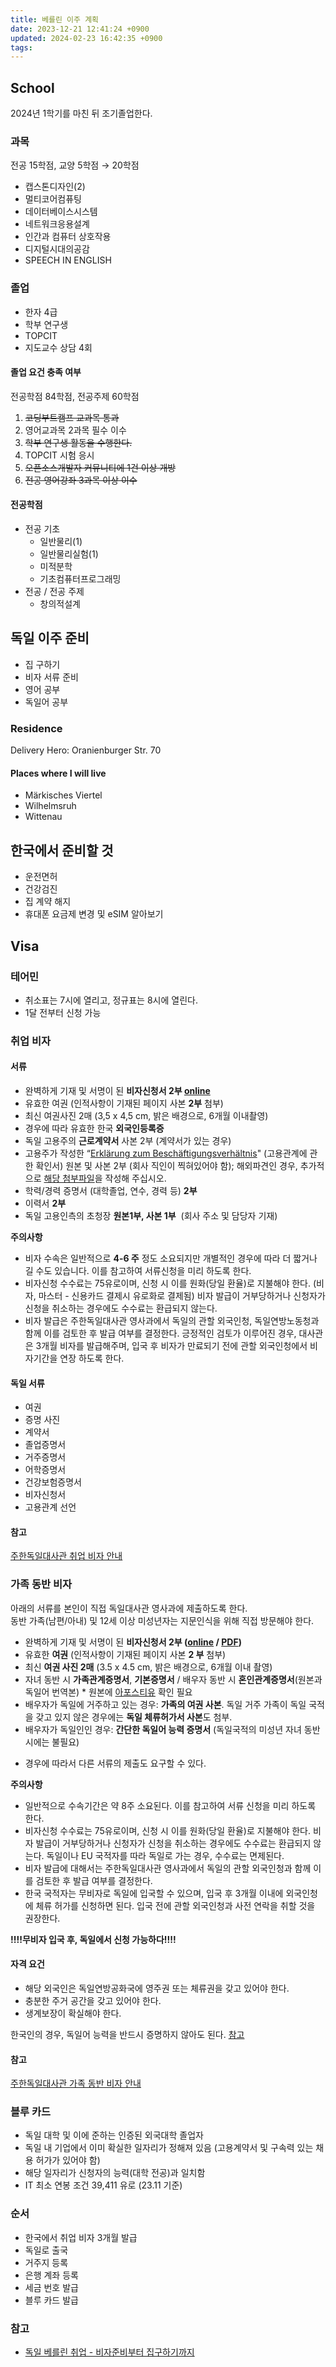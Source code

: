 ```yaml
---
title: 베를린 이주 계획
date: 2023-12-21 12:41:24 +0900
updated: 2024-02-23 16:42:35 +0900
tags: 
---
```


## School

2024년 1학기를 마친 뒤 조기졸업한다.

### 과목

전공 15학점, 교양 5학점 → 20학점

- 캡스톤디자인(2)
- 멀티코어컴퓨팅
- 데이터베이스시스템
- 네트워크응용설계
- 인간과 컴퓨터 상호작용
- 디지털시대의공감
- SPEECH IN ENGLISH

### 졸업

- 한자 4급
- 학부 연구생
- TOPCIT 
- 지도교수 상담 4회

#### 졸업 요건 충족 여부

전공학점 84학점, 전공주제 60학점

1. ~~코딩부트캠프 교과목 통과~~
2. 영어교과목 2과목 필수 이수
3. ~~학부 연구생 활동을 수행한다.~~
4. TOPCIT 시험 응시
5. ~~오픈소스개발자 커뮤니티에 1건 이상 개방~~
6. ~~전공 영어강좌 3과목 이상 이수~~

#### 전공학점

- 전공 기초
	- 일반물리(1)
	- 일반물리실험(1)
	- 미적분학
	- 기초컴퓨터프로그래밍
- 전공 / 전공 주제
	- 창의적설계

## 독일 이주 준비

- 집 구하기
- 비자 서류 준비
- 영어 공부
- 독일어 공부

### Residence

Delivery Hero: Oranienburger Str. 70

#### Places where I will live

- Märkisches Viertel
- Wilhelmsruh
- Wittenau

## 한국에서 준비할 것

- 운전면허
- 건강검진
- 집 계약 해지
- 휴대폰 요금제 변경 및 eSIM 알아보기

## Visa

### 테어민

- 취소표는 7시에 열리고, 정규표는 8시에 열린다. 
- 1달 전부터 신청 가능

### 취업 비자

#### 서류

- 완벽하게 기재 및 서명이 된 **비자신청서 2부 [online](http://videx-national.diplo.de/videx/visum-erfassung/#/videx-langfristiger-aufenthalt)**
- 유효한 여권 (인적사항이 기재된 페이지 사본 **2부** 첨부)
- 최신 여권사진 2매 (3,5 x 4,5 cm, 밝은 배경으로, 6개월 이내촬영)
- 경우에 따라 유효한 한국 **외국인등록증**
- 독일 고용주의 **근로계약서** 사본 2부 (계약서가 있는 경우)
- 고용주가 작성한 “[Erklärung zum Beschäftigungsverhältnis](https://seoul.diplo.de/blob/2455342/b708bfc238eb07c230d2c3e73fd24784/erklaerung-zum-beschaeftigungsverhaeltnis-data.pdf "Erklärung zum Beschäftigungsverhältnis")" (고용관계에 관한 확인서) 원본 및 사본 2부 (회사 직인이 찍혀있어야 함); 해외파견인 경우, 추가적으로 [해당 첨부파일](https://seoul.diplo.de/blob/2455344/cb6c1483bf3e4447565ed838ae896faa/feg-ah-anlage-10-data.pdf "FEG AH Anlage 10")을 작성해 주십시오.
- 학력/경력 증명서 (대학졸업, 연수, 경력 등) **2부**
- 이력서 **2부**
- 독일 고용인측의 초청장 **원본1부, 사본 1부**  (회사 주소 및 담당자 기재)

**주의사항**  

- 비자 수속은 일반적으로 **4-6 주** 정도 소요되지만 개별적인 경우에 따라 더 짧거나 길 수도 있습니다. 이를 참고하여 서류신청을 미리 하도록 한다.  
- 비자신청 수수료는 75유로이며, 신청 시 이를 원화(당일 환율)로 지불해야 한다. (비자, 마스터 - 신용카드 결제시 유로화로 결제됨)  비자 발급이 거부당하거나 신청자가 신청을 취소하는 경우에도 수수료는 환급되지 않는다.  
- 비자 발급은 주한독일대사관 영사과에서 독일의 관할 외국인청, 독일연방노동청과 함께 이를 검토한 후 발급 여부를 결정한다. 긍정적인 검토가 이루어진 경우, 대사관은 3개월 비자를 발급해주며, 입국 후 비자가 만료되기 전에 관할 외국인청에서 비자기간을 연장 하도록 한다.

#### 독일 서류

- 여권
- 증명 사진
- 계약서
- 졸업증명서
- 거주증명서
- 어학증명서
- 건강보험증명서
- 비자신청서
- 고용관계 선언

#### 참고

[주한독일대사관 취업 비자 안내](https://seoul.diplo.de/kr-ko/service/visa-einreise/-/1890394)

### 가족 동반 비자

아래의 서류를 본인이 직접 독일대사관 영사과에 제출하도록 한다.  
동반 가족(남편/아내) 및 12세 이상 미성년자는 지문인식을 위해 직접 방문해야 한다.  

- 완벽하게 기재 및 서명이 된 **비자신청서 2부 ([online](https://videx-national.diplo.de/videx/visum-erfassung/#/videx-langfristiger-aufenthalt "VIDEX nationales Visum") / [PDF](https://seoul.diplo.de/blob/1762268/f9342033f2933dc05da54151efe283db/visa-antrafgsformular-ko-data.pdf "비자신청양식(다운로드)"))**
- 유효한 **여권** (인적사항이 기재된 페이지 사본 **2 부** 첨부)
- 최신 **여권 사진 2매** (3.5 x 4.5 cm, 밝은 배경으로, 6개월 이내 촬영)
- 자녀 동반 시 **가족관계증명서**, **기본증명서** / 배우자 동반 시 **혼인관계증명서**(원본과 독일어 번역본) * 원본에 [아포스티유](http://www.0404.go.kr/consulate/consul_apo.jsp "외교부 해외안전여행 홈페이지 바로가기") 확인 필요
- 배우자가 독일에 거주하고 있는 경우: **가족의 여권 사본**. 독일 거주 가족이 독일 국적을 갖고 있지 않은 경우에는 **독일 체류허가서 사본**도 첨부.
- 배우자가 독일인인 경우: **간단한 독일어 능력 증명서** (독일국적의 미성년 자녀 동반 시에는 불필요)
* 경우에 따라서 다른 서류의 제출도 요구할 수 있다.

**주의사항**  

- 일반적으로 수속기간은 약 8주 소요된다. 이를 참고하여 서류 신청을 미리 하도록 한다.
- 비자신청 수수료는 75유로이며, 신청 시 이를 원화(당일 환율)로 지불해야 한다. 비자 발급이 거부당하거나 신청자가 신청을 취소하는 경우에도 수수료는 환급되지 않는다. 독일이나 EU 국적자를 따라 독일로 가는 경우, 수수료는 면제된다.  
- 비자 발급에 대해서는 주한독일대사관 영사과에서 독일의 관할 외국인청과 함께 이를 검토한 후 발급 여부를 결정한다.
- 한국 국적자는 무비자로 독일에 입국할 수 있으며, 입국 후 3개월 이내에 외국인청에 체류 허가를 신청하면 된다. 입국 전에 관할 외국인청과 사전 연락을 취할 것을 권장한다.

**!!!!무비자 입국 후, 독일에서 신청 가능하다!!!!**

#### 자격 요건

- 해당 외국인은 독일연방공화국에 영주권 또는 체류권을 갖고 있어야 한다.
- 충분한 주거 공간을 갖고 있어야 한다.
- 생계보장이 확실해야 한다.

한국인의 경우, 독일어 능력을 반드시 증명하지 않아도 된다. [참고](https://seoul.diplo.de/kr-ko/service/visa-einreise/-/2102278?openAccordionId=item-2102284-2-panel)
#### 참고

[주한독일대사관 가족 동반 비자 안내](https://seoul.diplo.de/kr-ko/service/visa-einreise/-/1890408)

### 블루 카드

- 독일 대학 및 이에 준하는 인증된 외국대학 졸업자
- 독일 내 기업에서 이미 확실한 일자리가 정해져 있음 (고용계약서 및 구속력 있는 채용 허가가 있어야 함)
- 해당 일자리가 신청자의 능력(대학 전공)과 일치함
- IT 최소 연봉 조건 39,411 유로 (23.11 기준)

### 순서

- 한국에서 취업 비자 3개월 발급
- 독일로 출국
- 거주지 등록
- 은행 계좌 등록
- 세금 번호 발급
- 블루 카드 발급

### 참고

- [독일 베를린 취업 - 비자준비부터 집구하기까지](https://yippeee.tistory.com/82?category=1103580)
